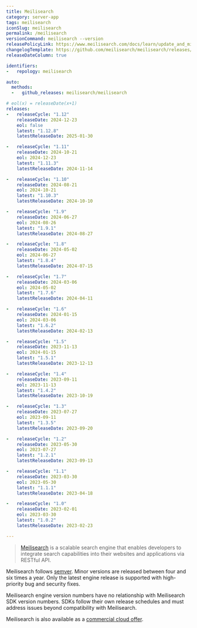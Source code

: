 ```yaml
---
title: Meilisearch
category: server-app
tags: meilisearch
iconSlug: meilisearch
permalink: /meilisearch
versionCommand: meilisearch --version
releasePolicyLink: https://www.meilisearch.com/docs/learn/update_and_migration/versioning
changelogTemplate: https://github.com/meilisearch/meilisearch/releases/tag/v__LATEST__
releaseDateColumn: true

identifiers:
-   repology: meilisearch

auto:
  methods:
  -   github_releases: meilisearch/meilisearch

# eol(x) = releaseDate(x+1)
releases:
-   releaseCycle: "1.12"
    releaseDate: 2024-12-23
    eol: false
    latest: "1.12.8"
    latestReleaseDate: 2025-01-30

-   releaseCycle: "1.11"
    releaseDate: 2024-10-21
    eol: 2024-12-23
    latest: "1.11.3"
    latestReleaseDate: 2024-11-14

-   releaseCycle: "1.10"
    releaseDate: 2024-08-21
    eol: 2024-10-21
    latest: "1.10.3"
    latestReleaseDate: 2024-10-10

-   releaseCycle: "1.9"
    releaseDate: 2024-06-27
    eol: 2024-08-26
    latest: "1.9.1"
    latestReleaseDate: 2024-08-27

-   releaseCycle: "1.8"
    releaseDate: 2024-05-02
    eol: 2024-06-27
    latest: "1.8.4"
    latestReleaseDate: 2024-07-15

-   releaseCycle: "1.7"
    releaseDate: 2024-03-06
    eol: 2024-05-02
    latest: "1.7.6"
    latestReleaseDate: 2024-04-11

-   releaseCycle: "1.6"
    releaseDate: 2024-01-15
    eol: 2024-03-06
    latest: "1.6.2"
    latestReleaseDate: 2024-02-13

-   releaseCycle: "1.5"
    releaseDate: 2023-11-13
    eol: 2024-01-15
    latest: "1.5.1"
    latestReleaseDate: 2023-12-13

-   releaseCycle: "1.4"
    releaseDate: 2023-09-11
    eol: 2023-11-13
    latest: "1.4.2"
    latestReleaseDate: 2023-10-19

-   releaseCycle: "1.3"
    releaseDate: 2023-07-27
    eol: 2023-09-11
    latest: "1.3.5"
    latestReleaseDate: 2023-09-20

-   releaseCycle: "1.2"
    releaseDate: 2023-05-30
    eol: 2023-07-27
    latest: "1.2.1"
    latestReleaseDate: 2023-09-13

-   releaseCycle: "1.1"
    releaseDate: 2023-03-30
    eol: 2023-05-30
    latest: "1.1.1"
    latestReleaseDate: 2023-04-18

-   releaseCycle: "1.0"
    releaseDate: 2023-02-01
    eol: 2023-03-30
    latest: "1.0.2"
    latestReleaseDate: 2023-02-23

---
```


> [Meilisearch](https://www.meilisearch.com/) is a scalable search engine that enables developers
> to integrate search capabilities into their websites and applications via RESTful API.

Meilisearch follows [semver](https://github.com/meilisearch/engine-team/blob/main/resources/versioning-policy.md).
Minor versions are released between four and six times a year.
Only the latest engine release is supported with high-priority bug and security fixes.

Meilisearch engine version numbers have no relationship with Meilisearch SDK version numbers.
SDKs follow their own release schedules and must address issues beyond compatibility with Meilisearch.

Meilisearch is also available as a [commercial cloud offer](https://www.meilisearch.com/cloud).
